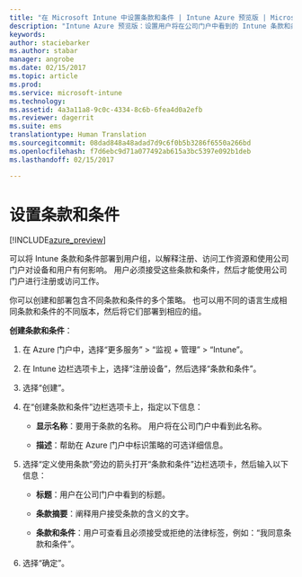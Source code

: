 ```yaml
---
title: "在 Microsoft Intune 中设置条款和条件 | Intune Azure 预览版 | Microsoft Docs"
description: "Intune Azure 预览版：设置用户将在公司门户中看到的 Intune 条款和条件。 "
keywords: 
author: staciebarker
ms.author: stabar
manager: angrobe
ms.date: 02/15/2017
ms.topic: article
ms.prod: 
ms.service: microsoft-intune
ms.technology: 
ms.assetid: 4a3a11a8-9c0c-4334-8c6b-6fea4d0a2efb
ms.reviewer: dagerrit
ms.suite: ems
translationtype: Human Translation
ms.sourcegitcommit: 08dad848a48adad7d9c6f0b5b3286f6550a266bd
ms.openlocfilehash: f7d6ebc9d71a077492ab615a3bc5397e092b1deb
ms.lasthandoff: 02/15/2017

---
```


# <a name="set-terms-and-conditions"></a>设置条款和条件 

[!INCLUDE[azure_preview](../includes/azure_preview.md)]

可以将 Intune 条款和条件部署到用户组，以解释注册、访问工作资源和使用公司门户对设备和用户有何影响。 用户必须接受这些条款和条件，然后才能使用公司门户进行注册或访问工作。

你可以创建和部署包含不同条款和条件的多个策略。 也可以用不同的语言生成相同条款和条件的不同版本，然后将它们部署到相应的组。

**创建条款和条件**：

1. 在 Azure 门户中，选择“更多服务” > “监视 + 管理” > “Intune”。

2. 在 Intune 边栏选项卡上，选择“注册设备”，然后选择“条款和条件”。

3. 选择“创建”。

4. 在“创建条款和条件”边栏选项卡上，指定以下信息：

   - **显示名称**：要用于条款的名称。 用户将在公司门户中看到此名称。

   - **描述**：帮助在 Azure 门户中标识策略的可选详细信息。

5. 选择“定义使用条款”旁边的箭头打开“条款和条件”边栏选项卡，然后输入以下信息：

   - **标题**：用户在公司门户中看到的标题。

   - **条款摘要**：阐释用户接受条款的含义的文字。

   - **条款和条件**：用户可查看且必须接受或拒绝的法律标签，例如：“我同意条款和条件”。

6. 选择“确定”。

